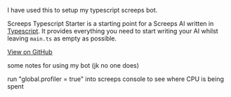 I have used this to setup my typescript screeps bot.

Screeps Typescript Starter is a starting point for a Screeps AI written in [Typescript](http://www.typescriptlang.org/). It provides everything you need to start writing your AI whilst leaving `main.ts` as empty as possible.

[View on GitHub](https://github.com/screepers/screeps-typescript-starter)


some notes for using my bot (jk no one does)

run "global.profiler = true" into screeps console to see where CPU is being spent
